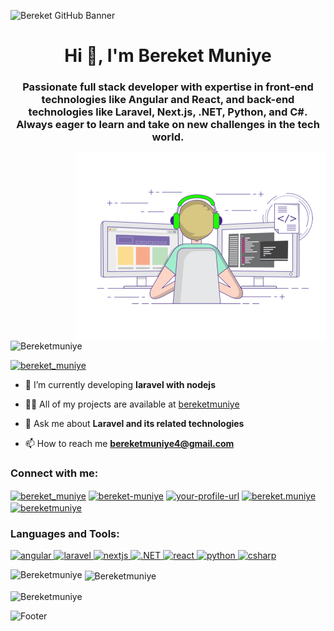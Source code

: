 ![Bereket GitHub Banner](https://images.app.goo.gl/L8nK8b1SjtGLgM6L8)
<h1 align="center">Hi 👋, I'm Bereket Muniye</h1>
<h3 align="center">Passionate full stack developer with expertise in front-end technologies like Angular and React, and back-end technologies like Laravel, Next.js, .NET, Python, and C#. Always eager to learn and take on new challenges in the tech world.</h3>
<img align="right" alt="Coding" width="400" src="https://raw.githubusercontent.com/devSouvik/devSouvik/master/gif3.gif">
<p align="left"> <img src="https://komarev.com/ghpvc/?username=Bereketmuniye&label=Profile%20views&color=0e75b6&style=flat" alt="Bereketmuniye" /> </p>

<p align="left"> <a href="https://twitter.com/bereket_muniye" target="blank"><img src="https://img.shields.io/twitter/follow/bereket_muniye?logo=twitter&style=for-the-badge" alt="bereket_muniye" /></a> </p>

- 🌱 I’m currently developing **laravel with nodejs**

- 👨‍💻 All of my projects are available at [bereketmuniye](https://github.com/Bereketmuniye)

- 💬 Ask me about **Laravel and its related technologies**

- 📫 How to reach me **bereketmuniye4@gmail.com**

<h3 align="left">Connect with me:</h3>
<p align="left">
<a href="https://twitter.com/bereket_muniye" target="blank"><img align="center" src="https://raw.githubusercontent.com/rahuldkjain/github-profile-readme-generator/master/src/images/icons/Social/twitter.svg" alt="bereket_muniye" height="30" width="40" /></a>
<a href="https://www.linkedin.com/in/bereket-muniye/" target="blank"><img align="center" src="https://raw.githubusercontent.com/rahuldkjain/github-profile-readme-generator/master/src/images/icons/Social/linked-in-alt.svg" alt="bereket-muniye" height="30" width="40" /></a>
<a href="https://stackoverflow.com/users/your-profile-url" target="blank"><img align="center" src="https://raw.githubusercontent.com/rahuldkjain/github-profile-readme-generator/master/src/images/icons/Social/stack-overflow.svg" alt="your-profile-url" height="30" width="40" /></a>
<a href="https://web.facebook.com/bereket.muniye/" target="blank"><img align="center" src="https://raw.githubusercontent.com/rahuldkjain/github-profile-readme-generator/master/src/images/icons/Social/facebook.svg" alt="bereket.muniye" height="30" width="40" /></a>
<a href="https://www.instagram.com/bereketmuniye/" target="blank"><img align="center" src="https://raw.githubusercontent.com/rahuldkjain/github-profile-readme-generator/master/src/images/icons/Social/instagram.svg" alt="bereketmuniye" height="30" width="40" /></a>
</p>

<h3 align="left">Languages and Tools:</h3>
<p align="left"> 
<a href="https://angular.io/" target="_blank" rel="noreferrer"> <img src="https://angular.io/assets/images/logos/angular/angular.svg" alt="angular" width="40" height="40"/> </a>
<a href="https://laravel.com/" target="_blank" rel="noreferrer"> 
  <img src="https://cdn.jsdelivr.net/gh/devicons/devicon/icons/laravel/laravel-plain.svg" alt="laravel" width="40" height="40"/> 
</a>
<a href="https://nextjs.org/" target="_blank" rel="noreferrer"> 
  <img src="https://cdn.jsdelivr.net/gh/devicons/devicon/icons/nextjs/nextjs-original.svg" alt="nextjs" width="40" height="40" /> 
</a>
<a href="https://dotnet.microsoft.com/" target="_blank" rel="noreferrer"> 
  <img src="https://cdn.jsdelivr.net/gh/devicons/devicon/icons/dot-net/dot-net-original.svg" alt=".NET" width="40" height="40"/> 
</a>
<a href="https://reactjs.org/" target="_blank" rel="noreferrer"> 
  <img src="https://cdn.jsdelivr.net/gh/devicons/devicon/icons/react/react-original.svg" alt="react" width="40" height="40"/> 
</a>
<a href="https://www.python.org/" target="_blank" rel="noreferrer"> 
  <img src="https://cdn.jsdelivr.net/gh/devicons/devicon/icons/python/python-original.svg" alt="python" width="40" height="40"/> 
</a>
<a href="https://learn.microsoft.com/en-us/dotnet/csharp/" target="_blank" rel="noreferrer"> 
  <img src="https://cdn.jsdelivr.net/gh/devicons/devicon/icons/csharp/csharp-original.svg" alt="csharp" width="40" height="40"/> 
</a>
</p>

<p><img align="left" src="https://github-readme-stats.vercel.app/api/top-langs?username=Bereketmuniye&show_icons=true&locale=en&layout=compact&theme=tokyonight" alt="Bereketmuniye" /></p>

<p>&nbsp;<img align="center" src="https://github-readme-stats.vercel.app/api?username=Bereketmuniye&show_icons=true&locale=en&theme=tokyonight" alt="Bereketmuniye" /></p>

<p><img align="center" src="https://github-readme-streak-stats.herokuapp.com/?user=Bereketmuniye&theme=tokyonight" alt="Bereketmuniye" /></p>

![Footer](https://capsule-render.vercel.app/api?type=waving&color=0:8A2387,100:E94057&height=150&section=footer)
